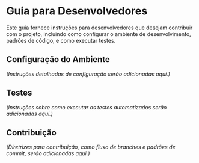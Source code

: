 # Guia para Desenvolvedores

Este guia fornece instruções para desenvolvedores que desejam contribuir com o projeto, incluindo como configurar o ambiente de desenvolvimento, padrões de código, e como executar testes.

## Configuração do Ambiente

_(Instruções detalhadas de configuração serão adicionadas aqui.)_

## Testes

_(Instruções sobre como executar os testes automatizados serão adicionadas aqui.)_

## Contribuição

_(Diretrizes para contribuição, como fluxo de branches e padrões de commit, serão adicionadas aqui.)_

